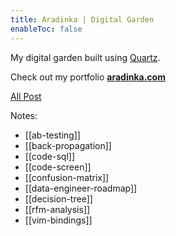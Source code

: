 ```yaml
---
title: Aradinka | Digital Garden
enableToc: false
---
```


My digital garden built using [Quartz](https://github.com/jackyzha0/quartz).

Check out my portfolio **[aradinka.com](https://aradinka.com)**

[All Post](/tags/all-post)

Notes:
- [[ab-testing]]
- [[back-propagation]]
- [[code-sql]]
- [[code-screen]]
- [[confusion-matrix]]
- [[data-engineer-roadmap]]
- [[decision-tree]]
- [[rfm-analysis]]
- [[vim-bindings]]

